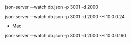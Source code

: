 json-server --watch db.json -p 3001 -d 2000

json-server --watch db.json -p 3001 -d 2000 -H 10.0.0.24

 - Mac

json-server --watch db.json -p 3001 -d 2000 -H 10.0.0.160